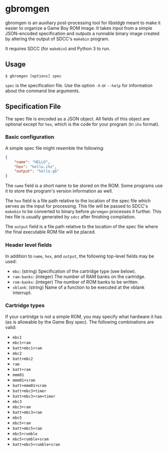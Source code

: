 gbromgen
========

gbromgen is an auxiliary post-processing tool for libstdgb meant to make it
easier to organize a Game Boy ROM image. It takes input from a simple
JSON-encoded specification and outputs a runnable binary image created by
altering the output of SDCC's `makebin` program.

It requires SDCC (for `makebin`) and Python 3 to run.

Usage
-----

    $ gbromgen [options] spec

`spec` is the specification file. Use the option `-h` or `--help` for
information about the command line arguments.

Specification File
------------------

The spec file is encoded as a JSON object. All fields of this object are
optional except for `hex`, which is the code for your program (in `ihx`
format).

### Basic configuration

A simple spec file might resemble the following:

``` json
{
    "name": "HELLO",
    "hex": "hello.ihx",
    "output": "hello.gb"
}
```

The `name` field is a short name to be stored on the ROM. Some programs use it
to store the program's version information as well.

The `hex` field is a file path relative to the location of the spec file which
serves as the input for processing. This file will be passed to SDCC's
`makebin` to be converted to binary before `gbromgen` processes it
further. This hex file is usually generated by `sdcc` after finishing
compilation.

The `output` field is a file path relative to the location of the spec file
where the final executable ROM file will be placed.

### Header level fields

In addition to `name`, `hex`, and `output`, the following top-level fields may
be used:

- `mbc`: (string) Specification of the cartridge type (see below).
- `ram-banks`: (integer) The number of RAM banks on the cartridge.
- `rom-banks`: (integer) The number of ROM banks to be written.
- `vblank`: (string) Name of a function to be executed at the vblank interrupt.

### Cartridge types

If your cartridge is not a simple ROM, you may specify what hardware it has (as
is allowable by the Game Boy spec). The following combinations are valid:

- `mbc1`
- `mbc1+ram`
- `batt+mbc1+ram`
- `mbc2`
- `batt+mbc2`
- `ram`
- `batt+ram`
- `mmm01`
- `mmm01+sram`
- `batt+mmm01+sram`
- `batt+mbc3+timer`
- `batt+mbc3+ram+timer`
- `mbc3`
- `mbc3+ram`
- `batt+mbc3+ram`
- `mbc5`
- `mbc5+ram`
- `batt+mbc5+ram`
- `mbc5+rumble`
- `mbc5+rumble+sram`
- `batt+mbc5+rumble+sram`

